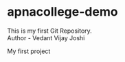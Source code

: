 # apnacollege-demo
This is my first Git Repository.
<br>
Author - Vedant Vijay Joshi
<p>My first project</p>
